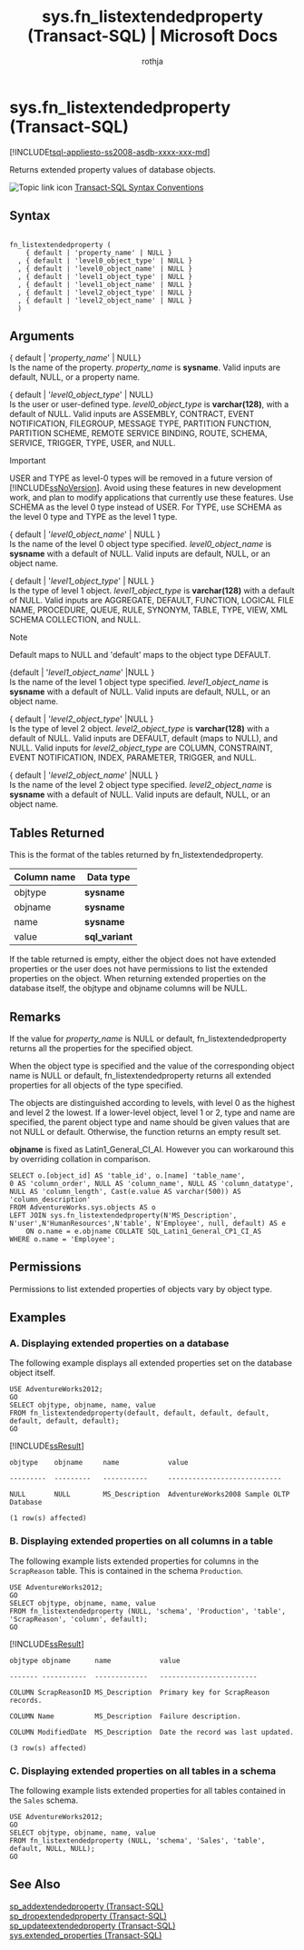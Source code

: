 ﻿---
title: "sys.fn_listextendedproperty (Transact-SQL) | Microsoft Docs"
ms.custom: ""
ms.date: "06/10/2016"
ms.prod: sql
ms.prod_service: "database-engine, sql-database"
ms.component: "system-functions"
ms.reviewer: ""
ms.suite: "sql"
ms.technology: system-objects
ms.tgt_pltfrm: ""
ms.topic: "language-reference"
f1_keywords: 
  - "fn_listextendedproperty"
  - "fn_listextendedproperty_TSQL"
dev_langs: 
  - "TSQL"
helpviewer_keywords: 
  - "fn_listextendedproperty function"
  - "displaying extended properties"
  - "database extended properties [SQL Server]"
  - "viewing extended properties"
  - "column extended properties [SQL Server]"
  - "sys.fn_listextendedproperties function"
  - "database objects [SQL Server], extended properties"
  - "extended properties [SQL Server], columns"
  - "table extended properties [SQL Server]"
ms.assetid: 59bbb91f-a277-4a35-803e-dcb91e847a49
caps.latest.revision: 32
author: "rothja"
ms.author: "jroth"
manager: craigg
monikerRange: "= azuresqldb-current || >= sql-server-2016 || = sqlallproducts-allversions"
---
# sys.fn_listextendedproperty (Transact-SQL)
[!INCLUDE[tsql-appliesto-ss2008-asdb-xxxx-xxx-md](../../includes/tsql-appliesto-ss2008-asdb-xxxx-xxx-md.md)]

  Returns extended property values of database objects.  
 
 
 ![Topic link icon](../../database-engine/configure-windows/media/topic-link.gif "Topic link icon") [Transact-SQL Syntax Conventions](../../t-sql/language-elements/transact-sql-syntax-conventions-transact-sql.md)  
  
## Syntax  
  
```  
  
fn_listextendedproperty (   
    { default | 'property_name' | NULL }   
  , { default | 'level0_object_type' | NULL }   
  , { default | 'level0_object_name' | NULL }   
  , { default | 'level1_object_type' | NULL }   
  , { default | 'level1_object_name' | NULL }   
  , { default | 'level2_object_type' | NULL }   
  , { default | 'level2_object_name' | NULL }   
  )   
```  
  
## Arguments  
 { default | '*property_name*' | NULL}  
 Is the name of the property. *property_name* is **sysname**. Valid inputs are default, NULL, or a property name.  
  
 { default | '*level0_object_type*' | NULL}  
 Is the user or user-defined type. *level0_object_type* is **varchar(128)**, with a default of NULL. Valid inputs are ASSEMBLY, CONTRACT, EVENT NOTIFICATION, FILEGROUP, MESSAGE TYPE, PARTITION FUNCTION, PARTITION SCHEME, REMOTE SERVICE BINDING, ROUTE, SCHEMA, SERVICE, TRIGGER, TYPE, USER, and NULL.  
  
> [!IMPORTANT]  
>  USER and TYPE as level-0 types will be removed in a future version of [!INCLUDE[ssNoVersion](../../includes/ssnoversion-md.md)]. Avoid using these features in new development work, and plan to modify applications that currently use these features. Use SCHEMA as the level 0 type instead of USER. For TYPE, use SCHEMA as the level 0 type and TYPE as the level 1 type.  
  
 { default | '*level0_object_name*' | NULL }  
 Is the name of the level 0 object type specified. *level0_object_name* is **sysname** with a default of NULL. Valid inputs are default, NULL, or an object name.  
  
 { default | '*level1_object_type*' | NULL }  
 Is the type of level 1 object. *level1_object_type* is **varchar(128)** with a default of NULL. Valid inputs are AGGREGATE, DEFAULT, FUNCTION, LOGICAL FILE NAME, PROCEDURE, QUEUE, RULE, SYNONYM, TABLE, TYPE, VIEW, XML SCHEMA COLLECTION, and NULL.  
  
> [!NOTE]  
>  Default maps to NULL and 'default' maps to the object type DEFAULT.  
  
 {default | '*level1_object_name*' |NULL }  
 Is the name of the level 1 object type specified. *level1_object_name* is **sysname** with a default of NULL. Valid inputs are default, NULL, or an object name.  
  
 { default | '*level2_object_type*' |NULL }  
 Is the type of level 2 object. *level2_object_type* is **varchar(128)** with a default of NULL. Valid inputs are DEFAULT, default (maps to NULL), and NULL. Valid inputs for *level2_object_type* are COLUMN, CONSTRAINT, EVENT NOTIFICATION, INDEX, PARAMETER, TRIGGER, and NULL.  
  
 { default | '*level2_object_name*' |NULL }  
 Is the name of the level 2 object type specified. *level2_object_name* is **sysname** with a default of NULL. Valid inputs are default, NULL, or an object name.  
  
## Tables Returned  
 This is the format of the tables returned by fn_listextendedproperty.  
  
|Column name|Data type|  
|-----------------|---------------|  
|objtype|**sysname**|  
|objname|**sysname**|  
|name|**sysname**|  
|value|**sql_variant**|  
  
 If the table returned is empty, either the object does not have extended properties or the user does not have permissions to list the extended properties on the object. When returning extended properties on the database itself, the objtype and objname columns will be NULL.  
  
## Remarks  
 If the value for *property_name* is NULL or default, fn_listextendedproperty returns all the properties for the specified object.  
  
 When the object type is specified and the value of the corresponding object name is NULL or default, fn_listextendedproperty returns all extended properties for all objects of the type specified.  
  
 The objects are distinguished according to levels, with level 0 as the highest and level 2 the lowest. If a lower-level object, level 1 or 2, type and name are specified, the parent object type and name should be given values that are not NULL or default. Otherwise, the function returns an empty result set.  
  
 **objname** is fixed as Latin1_General_CI_AI. However you can workaround this by overriding collation in comparison.  
  
```  
SELECT o.[object_id] AS 'table_id', o.[name] 'table_name',  
0 AS 'column_order', NULL AS 'column_name', NULL AS 'column_datatype',  
NULL AS 'column_length', Cast(e.value AS varchar(500)) AS 'column_description'  
FROM AdventureWorks.sys.objects AS o  
LEFT JOIN sys.fn_listextendedproperty(N'MS_Description', N'user',N'HumanResources',N'table', N'Employee', null, default) AS e  
    ON o.name = e.objname COLLATE SQL_Latin1_General_CP1_CI_AS  
WHERE o.name = 'Employee';  
```  
  
## Permissions  
 Permissions to list extended properties of objects vary by object type.  
  
## Examples  
  
### A. Displaying extended properties on a database  
 The following example displays all extended properties set on the database object itself.  
  
```  
USE AdventureWorks2012;  
GO  
SELECT objtype, objname, name, value  
FROM fn_listextendedproperty(default, default, default, default, default, default, default);  
GO  
```  
  
 [!INCLUDE[ssResult](../../includes/ssresult-md.md)]  
  
 `objtype    objname     name            value`  
  
 `---------  ---------   -----------     ----------------------------`  
  
 `NULL       NULL        MS_Description  AdventureWorks2008 Sample OLTP Database`  
  
 `(1 row(s) affected)`  
  
### B. Displaying extended properties on all columns in a table  
 The following example lists extended properties for columns in the `ScrapReason` table. This is contained in the schema `Production`.  
  
```  
USE AdventureWorks2012;  
GO  
SELECT objtype, objname, name, value  
FROM fn_listextendedproperty (NULL, 'schema', 'Production', 'table', 'ScrapReason', 'column', default);  
GO  
```  
  
 [!INCLUDE[ssResult](../../includes/ssresult-md.md)]  
  
 `objtype objname      name            value`  
  
 `------- -----------  -------------   ------------------------`  
  
 `COLUMN ScrapReasonID MS_Description  Primary key for ScrapReason records.`  
  
 `COLUMN Name          MS_Description  Failure description.`  
  
 `COLUMN ModifiedDate  MS_Description  Date the record was last updated.`  
  
 `(3 row(s) affected)`  
  
### C. Displaying extended properties on all tables in a schema  
 The following example lists extended properties for all tables contained in the `Sales` schema.  
  
```  
USE AdventureWorks2012;  
GO  
SELECT objtype, objname, name, value  
FROM fn_listextendedproperty (NULL, 'schema', 'Sales', 'table', default, NULL, NULL);  
GO  
```  
  
## See Also  
 [sp_addextendedproperty &#40;Transact-SQL&#41;](../../relational-databases/system-stored-procedures/sp-addextendedproperty-transact-sql.md)   
 [sp_dropextendedproperty &#40;Transact-SQL&#41;](../../relational-databases/system-stored-procedures/sp-dropextendedproperty-transact-sql.md)   
 [sp_updateextendedproperty &#40;Transact-SQL&#41;](../../relational-databases/system-stored-procedures/sp-updateextendedproperty-transact-sql.md)   
 [sys.extended_properties &#40;Transact-SQL&#41;](../../relational-databases/system-catalog-views/extended-properties-catalog-views-sys-extended-properties.md)  
  
  

